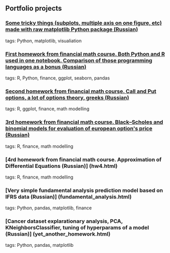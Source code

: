 ## Portfolio projects

### [Some tricky things (subplots, multiple axis on one figure, etc) made with raw matplotlib Python package (Russian)](/MatplotlibTask.html)

tags: Python, matplotlib, visualiation


### [First homework from financial math course. Both Python and R used in one notebook. Comparison of those programming languages as a bonus (Russian)](hw1.html)

tags: R, Python, finance, ggplot, seaborn, pandas

### [Second homework from financial math course. Call and Put options, a lot of options theory, greeks (Russian)](hw2.html)

tags: R, ggplot, finance, math modelling

### [3rd homework from financial math course. Black–Scholes and binomial models for evaluation of european option's price (Russian)](hw3.html)

tags: R, finance, math modelling

### [4rd homework from financial math course. Approximation of Differential Equations (Russian)] (hw4.html)

tags: R, finance, math modelling 

### [Very simple fundamental analysis prediction model based on IFRS data (Russian)] (fundamental_analysis.html)

tags: Python, pandas, matplotlib, finance 

### [Cancer dataset explarationary analysis, PCA, KNeighborsClassifier, tuning of hyperparams of a model (Russian)] (yet_another_homework.html)

tags: Python, pandas, matplotlib   
